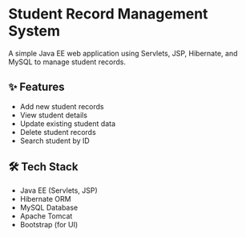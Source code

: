 # Student Record Management System

A simple Java EE web application using Servlets, JSP, Hibernate, and MySQL to manage student records.

## ✨ Features

- Add new student records
- View student details
- Update existing student data
- Delete student records
- Search student by ID

## 🛠 Tech Stack

- Java EE (Servlets, JSP)
- Hibernate ORM
- MySQL Database
- Apache Tomcat
- Bootstrap (for UI)

